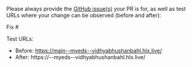 Please always provide the [GitHub issue(s)](../issues) your PR is for, as well as test URLs where your change can be observed (before and after):

Fix #<gh-issue-id>

Test URLs:
- Before: https://main--myeds--vidhyabhushanbahl.hlx.live/
- After: https://<branch>--myeds--vidhyabhushanbahl.hlx.live/
